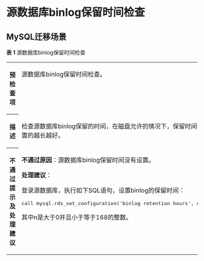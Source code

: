 # 源数据库binlog保留时间检查<a name="drs_11_0016"></a>

## MySQL迁移场景<a name="section19914332145"></a>

**表 1**  源数据库binlog保留时间检查

<a name="table0430722319"></a>
<table><tbody><tr id="row16591716236"><th class="firstcol" valign="top" width="11%" id="mcps1.2.3.1.1"><p id="p159187192315"><a name="p159187192315"></a><a name="p159187192315"></a><strong id="b374373233"><a name="b374373233"></a><a name="b374373233"></a>预检查项</strong></p>
</th>
<td class="cellrowborder" valign="top" width="89%" headers="mcps1.2.3.1.1 "><p id="p177417182316"><a name="p177417182316"></a><a name="p177417182316"></a>源数据库<span class="keyword" id="keyword930142123613"><a name="keyword930142123613"></a><a name="keyword930142123613"></a>binlog保留时间</span>检查。</p>
</td>
</tr>
<tr id="row1974127152311"><th class="firstcol" valign="top" width="11%" id="mcps1.2.3.2.1"><p id="p11909722311"><a name="p11909722311"></a><a name="p11909722311"></a><strong id="b1290117172315"><a name="b1290117172315"></a><a name="b1290117172315"></a>描述</strong></p>
</th>
<td class="cellrowborder" valign="top" width="89%" headers="mcps1.2.3.2.1 "><p id="p13901173235"><a name="p13901173235"></a><a name="p13901173235"></a>检查源数据库binlog保留的时间，在磁盘允许的情况下，保留时间设置的越长越好。</p>
</td>
</tr>
<tr id="row91371272231"><th class="firstcol" valign="top" width="11%" id="mcps1.2.3.3.1"><p id="p418616911259"><a name="p418616911259"></a><a name="p418616911259"></a><strong id="b759763871616"><a name="b759763871616"></a><a name="b759763871616"></a>不通过提示及<strong id="b14490151682817"><a name="b14490151682817"></a><a name="b14490151682817"></a>处理建议</strong></strong></p>
</th>
<td class="cellrowborder" valign="top" width="89%" headers="mcps1.2.3.3.1 "><p id="p6139134312414"><a name="p6139134312414"></a><a name="p6139134312414"></a><strong id="b146994160230"><a name="b146994160230"></a><a name="b146994160230"></a>不通过原因</strong>：源数据库binlog保留时间没有设置。</p>
<p id="p5608853254"><a name="p5608853254"></a><a name="p5608853254"></a><strong id="b18895453327"><a name="b18895453327"></a><a name="b18895453327"></a>处理建议</strong>：</p>
<p id="p1731594142520"><a name="p1731594142520"></a><a name="p1731594142520"></a>登录源数据库，执行如下SQL语句，设置binlog的保留时间：</p>
<pre class="codeblock" id="codeblock1959103142910"><a name="codeblock1959103142910"></a><a name="codeblock1959103142910"></a>call mysql.rds_set_configuration('binlog retention hours', n); </pre>
<p id="p516724532419"><a name="p516724532419"></a><a name="p516724532419"></a>其中n是大于0并且小于等于168的整数。</p>
</td>
</tr>
</tbody>
</table>

